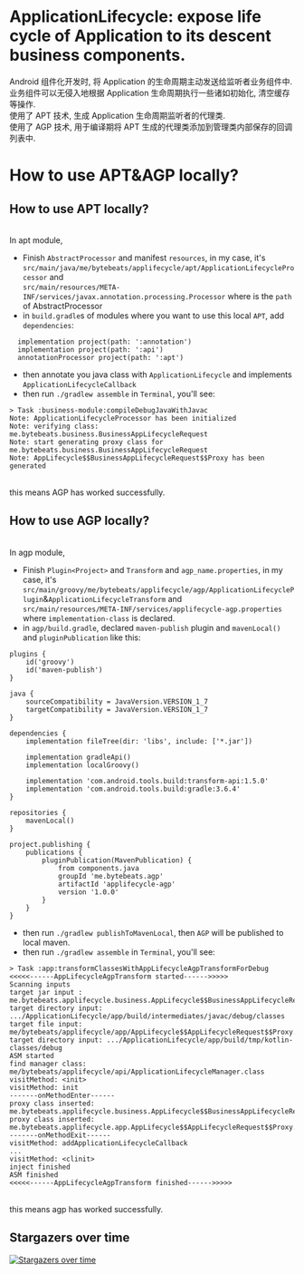 # ApplicationLifecycle: expose life cycle of Application to its descent business components.
Android 组件化开发时, 将 Application 的生命周期主动发送给监听者业务组件中. 业务组件可以无侵入地根据 Application 生命周期执行一些诸如初始化, 清空缓存等操作.
<br>使用了 APT 技术, 生成 Application 生命周期监听者的代理类.
<br>使用了 AGP 技术, 用于编译期将 APT 生成的代理类添加到管理类内部保存的回调列表中.

# How to use APT&AGP locally?
## How to use APT locally?
<br>In apt module,
* Finish `AbstractProcessor` and manifest `resources`, in my case, it's <br>`src/main/java/me/bytebeats/applifecycle/apt/ApplicationLifecycleProcessor` and <br>`src/main/resources/META-INF/services/javax.annotation.processing.Processor` where is the `path` of AbstractProcessor
* in `build.gradle`s of modules where you want to use this local `APT`, add `dependencies`: <br>
```
  implementation project(path: ':annotation')
  implementation project(path: ':api')
  annotationProcessor project(path: ':apt')
```
* then annotate you java class with `ApplicationLifecycle` and implements `ApplicationLifecycleCallback`
* then run `./gradlew assemble` in `Terminal`, you'll see:<br>
```
> Task :business-module:compileDebugJavaWithJavac
Note: ApplicationLifecycleProcessor has been initialized
Note: verifying class: me.bytebeats.business.BusinessAppLifecycleRequest
Note: start generating proxy class for me.bytebeats.business.BusinessAppLifecycleRequest
Note: AppLifecycle$$BusinessAppLifecycleRequest$$Proxy has been generated
```
<br>this means AGP has worked successfully.

## How to use AGP locally?
<br>In agp module,
* Finish `Plugin<Project>` and `Transform` and `agp_name.properties`, in my case, it's <br>`src/main/groovy/me/bytebeats/applifecycle/agp/ApplicationLifecyclePlugin`&`ApplicationLifecycleTransform` and <br>`src/main/resources/META-INF/services/applifecycle-agp.properties` where `implementation-class` is declared.
* in `agp/build.gradle`, declared `maven-publish` plugin and `mavenLocal()` and `pluginPublication` like this:<br>
```
plugins {
    id('groovy')
    id('maven-publish')
}

java {
    sourceCompatibility = JavaVersion.VERSION_1_7
    targetCompatibility = JavaVersion.VERSION_1_7
}

dependencies {
    implementation fileTree(dir: 'libs', include: ['*.jar'])

    implementation gradleApi()
    implementation localGroovy()

    implementation 'com.android.tools.build:transform-api:1.5.0'
    implementation 'com.android.tools.build:gradle:3.6.4'
}

repositories {
    mavenLocal()
}

project.publishing {
    publications {
        pluginPublication(MavenPublication) {
            from components.java
            groupId 'me.bytebeats.agp'
            artifactId 'applifecycle-agp'
            version '1.0.0'
        }
    }
}
```
* then run `./gradlew publishToMavenLocal`, then `AGP` will be published to local maven.
* then run `./gradlew assemble` in `Terminal`, you'll see:<br>
```
> Task :app:transformClassesWithAppLifecycleAgpTransformForDebug
<<<<<------AppLifecycleAgpTransform started------>>>>>
Scanning inputs
target jar input : me.bytebeats.applifecycle.business.AppLifecycle$$BusinessAppLifecycleRequest$$Proxy.class
target directory input: .../ApplicationLifecycle/app/build/intermediates/javac/debug/classes
target file input: me/bytebeats/applifecycle/app/AppLifecycle$$AppLifecycleRequest$$Proxy.class
target directory input: .../ApplicationLifecycle/app/build/tmp/kotlin-classes/debug
ASM started
find manager class: me/bytebeats/applifecycle/api/ApplicationLifecycleManager.class
visitMethod: <init>
visitMethod: init
-------onMethodEnter------
proxy class inserted: me.bytebeats.applifecycle.business.AppLifecycle$$BusinessAppLifecycleRequest$$Proxy.class
proxy class inserted: me.bytebeats.applifecycle.app.AppLifecycle$$AppLifecycleRequest$$Proxy.class
-------onMethodExit------
visitMethod: addApplicationLifecycleCallback
...
visitMethod: <clinit>
inject finished
ASM finished
<<<<<------AppLifecycleAgpTransform finished------>>>>>
```
<br>this means agp has worked successfully.

## Stargazers over time

[![Stargazers over time](https://starchart.cc/bytebeats/ApplicationLifecycle.svg)](https://starchart.cc/bytebeats/ApplicationLifecycle)